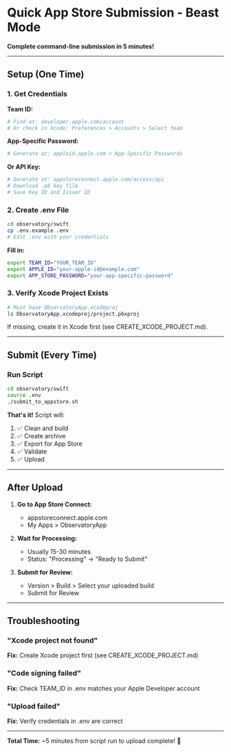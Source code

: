 # Quick App Store Submission - Beast Mode

**Complete command-line submission in 5 minutes!**

---

## Setup (One Time)

### 1. Get Credentials

**Team ID:**
```bash
# Find at: developer.apple.com/account
# Or check in Xcode: Preferences > Accounts > Select team
```

**App-Specific Password:**
```bash
# Generate at: appleid.apple.com > App-Specific Passwords
```

**Or API Key:**
```bash
# Generate at: appstoreconnect.apple.com/access/api
# Download .p8 key file
# Save Key ID and Issuer ID
```

### 2. Create .env File

```bash
cd observatory/swift
cp .env.example .env
# Edit .env with your credentials
```

**Fill in:**
```bash
export TEAM_ID="YOUR_TEAM_ID"
export APPLE_ID="your-apple-id@example.com"
export APP_STORE_PASSWORD="your-app-specific-password"
```

### 3. Verify Xcode Project Exists

```bash
# Must have ObservatoryApp.xcodeproj
ls ObservatoryApp.xcodeproj/project.pbxproj
```

If missing, create it in Xcode first (see CREATE_XCODE_PROJECT.md).

---

## Submit (Every Time)

### Run Script

```bash
cd observatory/swift
source .env
./submit_to_appstore.sh
```

**That's it!** Script will:
1. ✅ Clean and build
2. ✅ Create archive
3. ✅ Export for App Store
4. ✅ Validate
5. ✅ Upload

---

## After Upload

1. **Go to App Store Connect:**
   - appstoreconnect.apple.com
   - My Apps > ObservatoryApp

2. **Wait for Processing:**
   - Usually 15-30 minutes
   - Status: "Processing" → "Ready to Submit"

3. **Submit for Review:**
   - Version > Build > Select your uploaded build
   - Submit for Review

---

## Troubleshooting

### "Xcode project not found"
**Fix:** Create Xcode project first (see CREATE_XCODE_PROJECT.md)

### "Code signing failed"
**Fix:** Check TEAM_ID in .env matches your Apple Developer account

### "Upload failed"
**Fix:** Verify credentials in .env are correct

---

**Total Time:** ~5 minutes from script run to upload complete! 🚀

